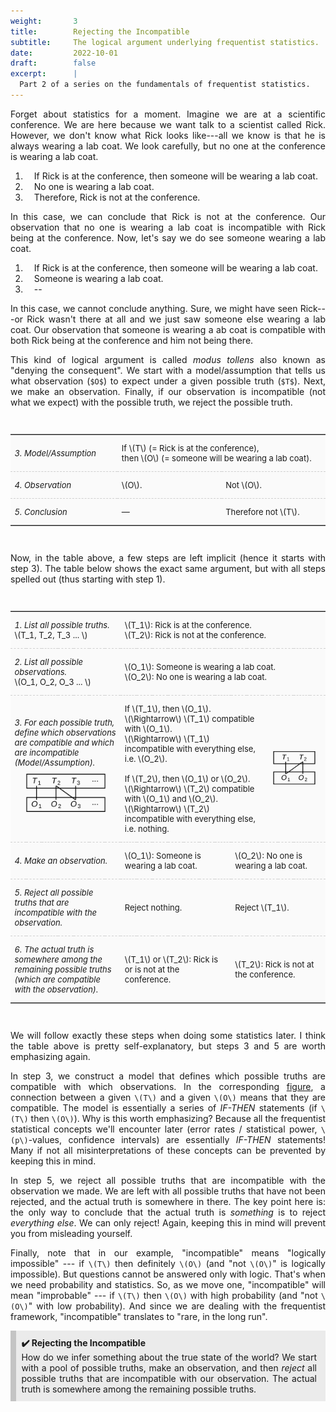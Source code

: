 ```yaml
---
weight:       3
title:        Rejecting the Incompatible
subtitle:     The logical argument underlying frequentist statistics.   
date:         2022-10-01
draft:        false
excerpt:      |
  Part 2 of a series on the fundamentals of frequentist statistics.
---
```




<style type="text/css">

/*---GENERAL TEXT---*/

/* text */
p {
  font-size: 14px;
  text-align: justify;
  width: auto;
}

/* text classes */
p.keypoint{
  border-left: 0.7em solid #c4c4c4;
  background-color: #ebebeb;
  padding: 0.75em 1em 0.75em 0.6em;
}

p.figure{
  text-align: center;
}

p.caption{
  text-align: justify; 
  font-size: 12px;
  margin: -1em 6em 2em 6em;
}

p.table{
  font-size: 10px;
}

/* FIGURE X */
b.figreftext{
  font-size: 12px;
  font-family: "Times new Roman", "Times", "sans-serif";
  color: #8a0900;
  margin-left: .2em;
}
b.figreffig{
  font-size: 11px;
  font-family: "Times new Roman", "Times", "sans-serif";
  color: #8a0900;
}
b.key{
  color: #8a0900;
}

/* list */
li{
  font-size: 14px;
  text-align: justify;
  padding-left: 1em;
}

/* headings */
h2.small{
  font-size: 20px;
  margin-top: 1.5em;
}

/*---FOOTER FOOTNOTES---*/

/* footer, which will hold footnotes as ordered list */
footer {
  margin-top: 5ex;
  padding-top: 2ex;
  margin-bottom: -5ex;
  border-top: 1px solid silver;
  font-size: 1em;
}
/* footer ordered list */
footer ol {
  padding-left: 1em;
}

/* init a `footnotes` counter*/
article {
  counter-reset: footnotes;
}

/*  inline footnotes references
 *  1. increment the counter at each new reference
 *  2. reset link styles to make it appear like regular text
 */
[aria-describedby="footnote-label"] {
  counter-increment: footnotes; /* 1 */
  text-decoration: none; /* 2 */
  color: inherit; /* 2 */
  cursor: default; /* 2 */
  outline: none; /* 2 */
}

/*  actual numbered references
 *  1. display the current state of the counter (e.g. `[1]`)
 *  2. align text as superscript
 *  3. make the number smaller (since it's superscript)
 *  4. slightly offset the number from the text
 *  5. reset link styles on the number to show it's usable
 */
[aria-describedby="footnote-label"]::after {
  content: '[' counter(footnotes) ']';    /* 1 */
  vertical-align: super;                  /* 2 */
  font-size: 0.8em;                       /* 3 */
  margin-left: 2px;                       /* 4 */
  color: #8a0900;                         /* 5 */
  cursor: pointer;                        /* 5 */
}

/* resetting the default focused styles on the number
 */
[aria-describedby="footnote-label"]:focus::after {
  outline: thin dotted;
  outline-offset: 2px;
}

[aria-label="Back to content"] {
  font-size: 0.8em;
}

/* highlight target note
 */
footer :target {
  background: #FEF6BB;
}

/* visually hidden yet accessible content
 */
.visually-hidden {
  position: absolute;
  clip: rect(0 0 0 0);
  visibility: hidden;
  opacity: 0;
}

/* TABLE */

table.clean {
  border-collapse: collapse;
  border-top: .5px solid #a6a6a6;
  border-bottom: .5px solid #a6a6a6;
  border-left: none;
  border-right: none;
  margin: 3em auto 3em auto;
}

table.clean tr td {
  font-size: 13px;
  background-color: #fafafa;
  border-top: none;
  border-bottom: none;
  padding-top: 1em;
  padding-bottom: 1em;
}

table.clean tr:not(:last-child) td {
  border-bottom: .5px dashed #cfcfcf;
}

/*---POP-UP FIGURE---*/

/* hyperlink subclass,
   whose span is the pop-up;
   default params below are when not hovering */
   
a.popup span {
  opacity: 0;
  pointer-events: none;
  width: fit-content;
  max-width: 50%; 
  font-size: 0.9em;
  text-align: left;
  position: absolute;
  background-color: #fafafa;
   -webkit-transition: all 0.5s ease;
   -moz-transition: all 0.5s ease;
   -o-transition: all 0.5s ease;
   transition: all 0.5s ease;
}
/* hyperlink subclass,
   whose span is the pop-up;
   params below are specifically when hovering
*/
a.popup:hover span {
  opacity: 1;
  pointer-events: auto;
  margin-left: 1.5em;
  padding: 1px 1px 1px 1px;
  box-shadow: 0px 0px 15px grey;
   -webkit-transition: all 0.5s ease;
   -moz-transition: all 0.5s ease;
   -o-transition: all 0.5s ease;
   transition: all 0.5s ease;
}

</style>

Forget about statistics for a moment. Imagine we are at a scientific conference. We are here because we want talk to a scientist called Rick. However, we don't know what Rick looks like---all we know is that he is always wearing a lab coat. We look carefully, but no one at the conference is wearing a lab coat.

1. If Rick is at the conference, then someone will be wearing a lab coat.  
2. No one is wearing a lab coat.  
3. Therefore, Rick is not at the conference. 

In this case, we can conclude that Rick is not at the conference. Our observation that no one is wearing a lab coat is incompatible with Rick being at the conference. Now, let's say we do see someone wearing a lab coat.

1. If Rick is at the conference, then someone will be wearing a lab coat. 
2. Someone is wearing a lab coat. 
3. -- 

In this case, we cannot conclude anything. Sure, we might have seen Rick---or Rick wasn't there at all and we just saw someone else wearing a lab coat. Our observation that someone is wearing a ab coat is compatible with both Rick being at the conference and him not being there. 

This kind of logical argument is called *modus tollens* also known as "denying the consequent". We start with a model/assumption that tells us what observation (`$O$`) to expect under a given possible truth (`$T$`). Next, we make an observation. Finally, if our observation is incompatible (not what we expect) with the possible truth, we reject the possible truth.

<table class="clean">
  <tr>
    <td style="width:34%">
      <i> 3. Model/Assumption </i>
    </td>
    <td colspan="2">
      If \(T\) (= Rick is at the conference),<br>then \(O\) (= someone will be wearing a lab coat).
    </td>
  </tr>
  <tr>
    <td>
      <i> 4. Observation </i>
    </td>
    <td style="width:33%">
      \(O\).
    </td>
    <td>
      Not \(O\).
    </td>
  </tr>
  <tr>
    <td>
      <i> 5. Conclusion </i>
    </td>
    <td>
      &mdash;
    </td>
    <td>
      Therefore not \(T\).
    </td>
  </tr>
</table>

Now, in the table above, a few steps are left implicit (hence it starts with step 3). The table below shows the exact same argument, but with all steps spelled out (thus starting with step 1).

<table class="clean">
  <colgroup>
        <col width="5%"><col width="5%"><col width="5%"><col width="5%">
        <col width="5%"><col width="5%"><col width="5%"><col width="5%">
        <col width="5%"><col width="5%"><col width="5%"><col width="5%">
        <col width="5%"><col width="5%"><col width="5%"><col width="5%">
        <col width="5%"><col width="5%"><col width="5%"><col width="5%">
    </colgroup>
  <tr>
    <td colspan=7>
      <i> 1. List all possible truths. </i> <br>
      \(T_1, T_2, T_3 ... \)
    </td>
    <td colspan=13>
      \(T_1\): Rick is at the conference. <br>
      \(T_2\): Rick is not at the conference.
    </td>
  </tr>
  <tr>
    <td colspan=7>
      <i> 2. List all possible observations. </i> <br>
      \(O_1, O_2, O_3 ... \)
    </td>
    <td colspan=13>
      \(O_1\): Someone is wearing a lab coat. <br>
      \(O_2\): No one is wearing a lab coat.
    </td>
  </tr>
  <tr>
    <td colspan=7>
      <i> 3. For each possible truth, define which 
      observations are compatible and which are incompatible (Model/Assumption). </i> <br>
      <img src="compatible1.svg">
    </td>
    <td colspan=9>
      If \(T_1\), then \(O_1\). <br> \(\Rightarrow\) \(T_1\) compatible with \(O_1\). <br> \(\Rightarrow\) \(T_1\) incompatible with everything else, i.e. \(O_2\). <br><br>
      If \(T_2\), then \(O_1\) or \(O_2\). <br> \(\Rightarrow\) \(T_2\) compatible with \(O_1\) and \(O_2\). <br> \(\Rightarrow\) \(T_2\) incompatible with everything else, i.e. nothing.
    </td>
    <td colspan=4; style="vertical-align: middle;">
      <img src="compatible2.svg">
    </td>
  </tr>
  <tr>
    <td colspan=7>
      <i> 4. Make an observation. </i>
    </td>
    <td colspan=7>
      \(O_1\): Someone is wearing a lab coat.
    </td>
    <td colspan=6>
      \(O_2\): No one is wearing a lab coat.
    </td>
  </tr>
  <tr>
    <td colspan=7>
      <i> 5. Reject all possible truths that are incompatible with the observation. </i>
    </td>
    <td colspan=7>
      Reject nothing. 
    </td>
    <td colspan=6>
      Reject \(T_1\). 
    </td>
  </tr>
  <tr>
    <td colspan=7>
      <i> 6. The actual truth is somewhere among the remaining possible truths (which
      are compatible with the observation). </i>
    </td>
    <td colspan=7>
      \(T_1\) or \(T_2\): Rick is or is not at the conference.
    </td>
    <td colspan=6>
      \(T_2\): Rick is not at the conference.
    </td>
  </tr>
</table>

We will follow exactly these steps when doing some statistics later. I think the table above is pretty self-explanatory, but steps 3 and 5 are worth emphasizing again. 

In step 3, we construct a model that defines which possible truths are compatible with which observations. In the corresponding <a class="popup"><u>figure</u><span><img src="compatible2.svg"></span></a>, a connection between a given `\(T\)` and a given `\(O\)` means that they are compatible. The model is essentially a series of *IF-THEN* statements (if `\(T\)` then `\(O\)`). Why is this worth emphasizing? Because all the frequentist statistical concepts we'll encounter later (error rates / statistical power, `\(p\)`-values, confidence intervals) are essentially *IF-THEN* statements! Many if not all misinterpretations of these concepts can be prevented by keeping this in mind.

In step 5, we reject all possible truths that are incompatible with the observation we made. We are left with all possible truths that have not been rejected, and the actual truth is somewhere in there. The key point here is: the only way to conclude that the actual truth is *something* is to reject *everything else*. We can only reject! Again, keeping this in mind will prevent you from misleading yourself. 

Finally, note that in our example, "incompatible" means "logically impossible" --- if `\(T\)` then definitely `\(O\)` (and "not `\(O\)`" is logically impossible). But questions cannot be answered only with logic. That's when we need probability and statistics. So, as we move one, "incompatible" will mean "improbable" --- if `\(T\)` then `\(O\)` with high probability (and "not `\(O\)`" with low probability). And since we are dealing with the frequentist framework, "incompatible" translates to "rare, in the long run". 

<p class="keypoint">
<b>✔️ Rejecting the Incompatible</b><br>
How do we infer something about the true state of the world? We start with a pool of possible truths, make an observation, and then <i>reject</i> all possible truths that are incompatible with our observation. The actual truth is somewhere among the remaining possible truths.  
</p>
